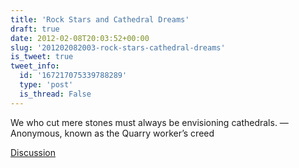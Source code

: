 ```yaml
---
title: 'Rock Stars and Cathedral Dreams'
draft: true
date: 2012-02-08T20:03:52+00:00
slug: '201202082003-rock-stars-cathedral-dreams'
is_tweet: true
tweet_info:
  id: '167217075339788289'
  type: 'post'
  is_thread: False
---
```




We who cut mere stones must always be envisioning cathedrals.
— Anonymous, known as the Quarry worker’s creed

[Discussion](https://x.com/sytelus/status/167217075339788289)
